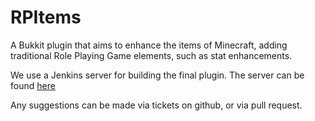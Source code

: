 RPItems
==========

A Bukkit plugin that aims to enhance the items of Minecraft, adding traditional Role Playing Game elements, such as stat enhancements.

We use a Jenkins server for building the final plugin. The server can be found <a href="http://jenkins.scott-woodward.com">here</a>

Any suggestions can be made via tickets on github, or via pull request. 
